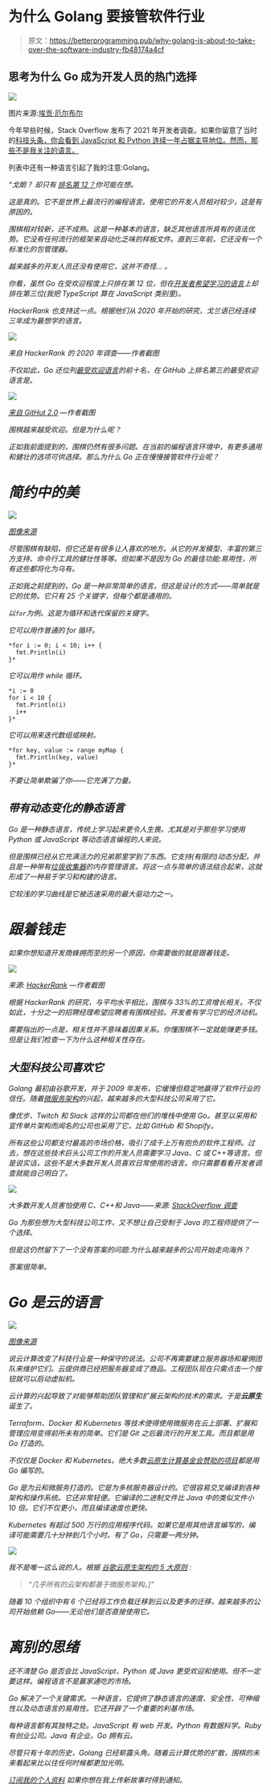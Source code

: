 # 为什么 Golang 要接管软件行业

> 原文：<https://betterprogramming.pub/why-golang-is-about-to-take-over-the-software-industry-fb48174a4cf>

## 思考为什么 Go 成为开发人员的热门选择

![](img/c42b39a610ba4f64c580cca7a7969c1e.png)

图片来源:[埃贡·厄尔布尔](https://github.com/egonelbre/gophers)

今年早些时候，Stack Overflow 发布了 2021 年开发者调查。如果你留意了当时的[科技头条，你会看到 JavaScript 和 Python 连续一年占据主导地位。然而，那些不是我关注的语言。](https://developer-tech.com/news/2021/aug/03/2021-stack-overflow-survey-react-js-takes-the-web-framework-crown-python-is-in-demand-and-devs-still-love-rust/)

列表中还有一种语言引起了我的注意:Golang。

*“戈朗？* *却只有* [*排名第 12？*](https://insights.stackoverflow.com/survey/2021?_ga=2.236209345.190202062.1628102352-126161871.1625855113#section-most-popular-technologies-programming-scripting-and-markup-languages)*你可能在想。*

*这是真的。它不是世界上最流行的编程语言。使用它的开发人员相对较少，这是有原因的。*

*围棋相对较新，还不成熟。这是一种基本的语言，缺乏其他语言所具有的语法优势。它没有任何流行的框架来自动化乏味的样板文件。直到三年前，它还没有一个标准化的包管理器。*

*越来越多的开发人员还没有使用它，这并不奇怪… *。**

*你看，虽然 Go 在受欢迎程度上只排在第 12 位，但在[开发者*希望*学习的语言](https://insights.stackoverflow.com/survey/2021?_ga=2.236209345.190202062.1628102352-126161871.1625855113#most-loved-dreaded-and-wanted-language-want)上却排在第三位(我把 TypeScript 算在 JavaScript 类别里)。*

*HackerRank 也支持这一点。根据他们从 2020 年开始的研究，戈兰语已经连续三年成为最想学的语言。*

*![](img/3a455e18bd21cd3a7e20cb4d857b613a.png)*

*来自 HackerRank 的 2020 年调查——作者截图*

*不仅如此，Go 还位列[最受欢迎语言](https://insights.stackoverflow.com/survey/2021?_ga=2.236209345.190202062.1628102352-126161871.1625855113#most-loved-dreaded-and-wanted-language-love-dread)的前十名，在 GitHub 上排名第三的最受欢迎语言是。*

*![](img/e758a88baa7546e40550c806e52f74f4.png)*

*[来自 GitHut 2.0](https://madnight.github.io/githut/#/stars/2021/2) —作者截图*

*围棋越来越受欢迎。但是为什么呢？*

*正如我前面提到的，围棋仍然有很多问题。在当前的编程语言环境中，有更多通用和健壮的选项可供选择。那么为什么 Go 正在慢慢接管软件行业呢？*

# *简约中的美*

*![](img/a492120e3cc486a61172e297d30daee6.png)*

*[图像来源](https://www.kindpng.com/imgv/hbJTxxx_cartoon-hd-png-download/)*

*尽管围棋有缺陷，但它还是有很多让人喜欢的地方。从它的并发模型、丰富的第三方支持、命令行工具的健壮性等等。但如果不是因为 Go 的最佳功能:易用性，所有这些都将化为乌有。*

*正如我之前提到的，Go 是一种非常简单的语言。但这是设计的方式——简单就是它的优势。它只有 25 个关键字，但每个都是通用的。*

*以`for`为例。这是为循环和迭代保留的关键字。*

*它可以用作普通的 for 循环。*

```
*for i := 0; i < 10; i++ {
  fmt.Println(i)
}*
```

*它可以用作 while 循环。*

```
*i := 0
for i < 10 {
  fmt.Println(i)
  i++
}*
```

*它可以用来迭代数组或映射。*

```
*for key, value := range myMap {
  fmt.Println(key, value)
}*
```

*不要让简单欺骗了你——它充满了力量。*

## *带有动态变化的静态语言*

*Go 是一种静态语言，传统上学习起来更令人生畏。尤其是对于那些学习使用 Python 或 JavaScript 等动态语言编程的人来说。*

*但是围棋已经从它充满活力的兄弟那里学到了东西。它支持(有限的)动态分配，并且是一种带有[垃圾收集器](https://en.wikipedia.org/wiki/Memory_management#Garbage_collection)的内存管理语言。将这一点与简单的语法结合起来，这就形成了一种易于学习和构建的语言。*

*它较浅的学习曲线是它被迅速采用的最大驱动力之一。*

# *跟着钱走*

*如果你想知道开发商蜂拥而至的另一个原因，你需要做的就是跟着钱走。*

*![](img/186e590bb6795105c6ccade249d4d184.png)*

*来源: [HackerRank](https://research.hackerrank.com/developer-skills/2020) —作者截图*

*根据 HackerRank 的研究，与平均水平相比，围棋与 33%的工资增长相关。不仅如此，十分之一的招聘经理希望应聘者有围棋经验。开发者有学习它的经济动机。*

*需要指出的一点是，相关性并不意味着因果关系。你懂围棋不一定就能赚更多钱。但是让我们检查一下为什么这种相关性存在。*

## *大型科技公司喜欢它*

*Golang 最初由谷歌开发，并于 2009 年发布，它缓慢但稳定地赢得了软件行业的信任。随着[微服务架构](https://docs.microsoft.com/en-us/dotnet/architecture/microservices/architect-microservice-container-applications/microservices-architecture)的兴起，越来越多的大型科技公司采用了它。*

*像优步、Twitch 和 Slack 这样的公司都在他们的堆栈中使用 Go。甚至以采用和宣传单片架构而闻名的公司也采用了它，比如 GitHub 和 Shopify。*

*所有这些公司都支付最高的市场价格，吸引了成千上万有抱负的软件工程师。过去，想在这些技术巨头公司工作的开发人员需要学习 Java、C 或 C++等语言。但是说实话，这些不是大多数开发人员喜欢日常使用的语言。你只需要看看开发者调查就能自己明白了。*

*![](img/d34722e73d1169dc829f36b27628022e.png)*

*大多数开发人员害怕使用 C、C++和 Java——来源: [StackOverflow 调查](https://insights.stackoverflow.com/survey/2021?_ga=2.236209345.190202062.1628102352-126161871.1625855113#most-loved-dreaded-and-wanted-language-love-dread)*

*Go 为那些想为大型科技公司工作，又不想让自己受制于 Java 的工程师提供了一个选择。*

*但是这仍然留下了一个没有答案的问题:*为什么越来越多的公司开始走向海外？**

*答案很简单。*

# *Go 是云的语言*

*![](img/32005977885ac0f923f0a578304a7afc.png)*

*[图像来源](https://medium.com/@yusufkaratoprak/a-simple-golang-application-via-kubernetes-8a200235a45a)*

*说云计算改变了科技行业是一种保守的说法。公司不再需要建立服务器场和雇佣团队来维护它们。云提供商已经把服务器变成了商品。工程团队现在只需点击一个按钮就可以启动虚拟机。*

*云计算的兴起导致了对能够帮助团队管理和扩展云架构的技术的需求。于是**云原生**诞生了。*

*Terraform、Docker 和 Kubernetes 等技术使得使用微服务在云上部署、扩展和管理应用变得前所未有的简单。它们是 Git 之后最流行的开发工具。而且都是用 Go 打造的。*

*不仅仅是 Docker 和 Kubernetes。绝大多数[云原生计算基金会赞助的项目](https://contribute.cncf.io/contributors/projects/)都是用 Go 编写的。*

*Go 是为云和微服务打造的。它是为多核服务器设计的。它很容易交叉编译到各种架构和操作系统。它还非常轻便。它编译的二进制文件比 Java 中的类似文件小 10 倍。它们不仅更小，而且编译速度也更快。*

*Kubernetes 有超过 500 万行的应用程序代码。如果它是用其他语言编写的，编译可能需要几十分钟到几个小时。有了 Go，只需要一两分钟。*

*![](img/2bf020d54c752dd6344e14107d490fa9.png)*

*我不是唯一这么说的人。根据 [*谷歌云原生架构的 5 大原则*](https://cloud.google.com/blog/products/application-development/5-principles-for-cloud-native-architecture-what-it-is-and-how-to-master-it) :*

> *“几乎所有的云架构都基于微服务架构。]"*

*随着 10 个组织中有 6 个已经将工作负载迁移到云以及更多的迁移，越来越多的公司开始依赖 Go——无论他们是否直接使用它。*

# *离别的思绪*

*还不清楚 Go 是否会比 JavaScript、Python 或 Java 更受欢迎和使用。但不一定要这样。编程语言不是赢家通吃的市场。*

*Go 解决了一个关键需求。一种语言，它提供了静态语言的速度、安全性、可伸缩性以及动态语言的易用性。它还开辟了一个重要的利基市场。*

*每种语言都有其独特之处。JavaScript 有 web 开发。Python 有数据科学。Ruby 有创业公司。Java 有企业。Go 拥有云。*

*尽管只有十年的历史，Golang 已经崭露头角。随着云计算优势的扩散，围棋的未来看起来比以往任何时候都更加光明。*

*[*订阅我的个人资料*](https://medium.com/subscribe/@SunnyB) *如果你想在我上传新故事时得到通知。**